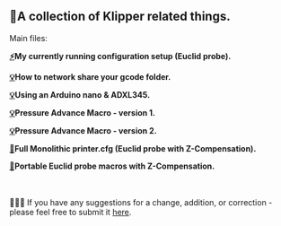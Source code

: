 ##  :crystal_ball:A collection of Klipper related things.

Main files:

**[:zap:](MY_V24-350-ADAPTIVE_MESH)My currently running configuration setup (Euclid probe).**

**[:bulb:](gcode_folder_share.txt)How to network share your gcode folder.**

**[:bulb:](ADXL345-NANO.txt)Using an Arduino nano & ADXL345.**

**[:bulb:](PA_CAL-V1)Pressure Advance Macro - version 1.**

**[:bulb:](PA_CAL-V2)Pressure Advance Macro - version 2.**

**[:wrench:](printer.cfg)Full Monolithic printer.cfg (Euclid probe with Z-Compensation).**

**[:wrench:](Euclid)Portable Euclid probe macros with Z-Compensation.**

<br><br>
:hear_no_evil::see_no_evil::speak_no_evil: If you have any suggestions for a change, addition, or correction - please feel free to submit it [here](https://github.com/rkolbi/voron2.4/discussions/new?category=ideas). 
